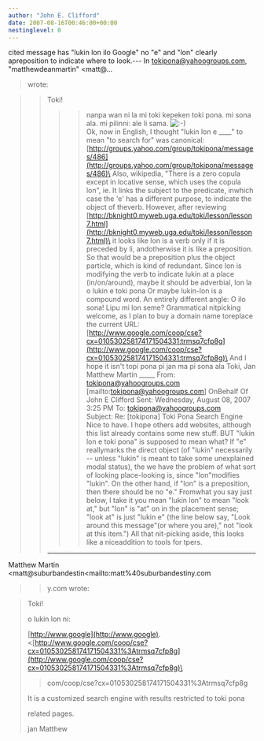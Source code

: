 ```yaml
---
author: "John E. Clifford"
date: 2007-08-16T00:46:00+00:00
nestinglevel: 0
---
```

cited message has "lukin lon ilo Google" no "e" and "lon" clearly apreposition to indicate where to look.---
 In [tokipona@yahoogroups.com](mailto://tokipona@yahoogroups.com), "matthewdeanmartin" <matt@...
> wrote:

>> Toki!
>>>> nanpa wan ni la mi toki kepeken toki pona. mi sona ala. mi pilinni: ale
> li sama. ![:-)](images/smilies/icon_e_smile.gif "Smile")\
>>>> Ok, now in English,
>>>> I thought "lukin lon e \_\_\_\_" to mean "to search for" was canonical:
>>>> [http://groups.yahoo.com/group/tokipona/messages/486](http://groups.yahoo.com/group/tokipona/messages/486)\
>>>> Also, wikipedia, "There is a zero copula except in locative sense, which
> uses the copula lon", ie. It links the subject to the predicate, inwhich
> case the 'e' has a different purpose, to indicate the object of theverb.
>>>> However, after reviewing
>> [http://bknight0.myweb.uga.edu/toki/lesson/lesson7.html](http://bknight0.myweb.uga.edu/toki/lesson/lesson7.html)\
>>>> it looks like lon is a verb only if it is preceded by li, andotherwise it
> is like a preposition. So that would be a preposition plus the object
> particle, which is kind of redundant. Since lon is modifying the verb to
> indicate lukin at a place (in/on/around), maybe it should be adverbial,
>>>> lon la o lukin e toki pona
>>>> Or maybe lukin-lon is a compound word.
>>>> An entirely different angle:
>>>> O ilo sona! Lipu mi lon seme?
>>>> Grammatical nitpicking welcome, as I plan to buy a domain name toreplace
> the current URL:
>>>> [http://www.google.com/coop/cse?cx=010530258174171504331:trmsq7cfp8g](http://www.google.com/coop/cse?cx=010530258174171504331:trmsq7cfp8g)\
>>>> And I hope it isn't topi pona pi jan ma pi sona ala
>>>> Toki,
>>>> Jan Matthew Martin
>> \_\_\_\_\_
>> From: [tokipona@yahoogroups.com](mailto://tokipona@yahoogroups.com) \[mailto:[tokipona@yahoogroups.com](mailto://tokipona@yahoogroups.com)\] OnBehalf
> Of John E Clifford
> Sent: Wednesday, August 08, 2007 3:25 PM
> To: [tokipona@yahoogroups.com](mailto://tokipona@yahoogroups.com)\
> Subject: Re: \[tokipona\] Toki Pona Search Engine
>>>> Nice to have. I hope others add websites, although this list already
> contains some new stuff.
> BUT
> "lukin lon e toki pona" is supposed to mean what? If "e" reallymarks the
> direct object (of
> "lukin" necessarily --
 unless "lukin" is meant to take some unexplained
> modal status), the we have
> the problem of what sort of looking place-looking is, since "lon"modifies
> "lukin". On the other
> hand, if "lon" is a preposition, then there should be no "e." Fromwhat you
> say just below, I take
> it you mean "lukin lon" to mean "look at," but "lon" is "at" on in the
> placement sense; "look at"
> is just "lukin e" (the line below say, "Look around this message"(or where
> you are)," not "look
> at this item.") All that nit-picking aside, this looks like a niceaddition
> to tools for tpers.
>> ---
 Matthew Martin <matt@suburbandestin<mailto:matt%40suburbandestiny.com
>> y.com
> wrote:

>> 
> Toki!
> 
>> 
> o lukin lon ni:
> 
>> 
> [http://www.google](http://www.google).
> <[http://www.google.com/coop/cse?cx=010530258174171504331%3Atrmsq7cfp8g](http://www.google.com/coop/cse?cx=010530258174171504331%3Atrmsq7cfp8g)\
>> com/coop/cse?cx=010530258174171504331%3Atrmsq7cfp8g
> 
>> 
> It is a customized search engine with results restricted to toki pona
> 
> related pages.
> 
>> 
> jan Matthew
> 
>> 
>>